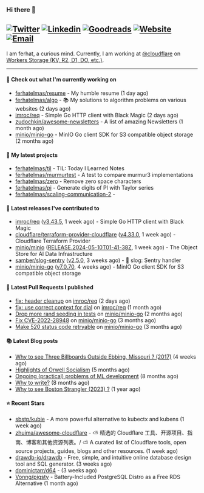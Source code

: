 ### Hi there 👋
[![Twitter](https://img.shields.io/twitter/follow/ferhatelmas_?label=Twitter&style=social)](https://twitter.com/ferhatelmas_)
[![Linkedin](https://img.shields.io/badge/LinkedIn--_.svg?style=social&logo=linkedin)](https://www.linkedin.com/in/ferhatelmas/)
[![Goodreads](https://img.shields.io/badge/goodreads--_.svg?style=social&logo=goodreads)](https://www.goodreads.com/user/show/24238914-ferhat-elmas/)
[![Website](https://img.shields.io/badge/website--_.svg?style=social&logo=rss)](https://ferhatelmas.com/)
[![Email](https://img.shields.io/badge/email--_.svg?logo=Gmail&style=social)](mailto:elmas.ferhat@gmail.com)
-----------

I am ferhat, a curious mind.
Currently, I am working at [@cloudflare](https://github.com/cloudflare) on [Workers Storage (KV, R2, D1, DO, etc.)](https://developers.cloudflare.com/products/?product-group=Storage).







-----------
#### 👷 Check out what I'm currently working on

- [ferhatelmas/resume](https://github.com/ferhatelmas/resume) - My humble resume (1 day ago)
- [ferhatelmas/algo](https://github.com/ferhatelmas/algo) - :books: My solutions to algorithm problems on various websites (2 days ago)
- [imroc/req](https://github.com/imroc/req) - Simple Go HTTP client with Black Magic (2 days ago)
- [zudochkin/awesome-newsletters](https://github.com/zudochkin/awesome-newsletters) - A list of amazing Newsletters (1 month ago)
- [minio/minio-go](https://github.com/minio/minio-go) - MinIO Go client SDK for S3 compatible object storage (2 months ago)

#### 🌱 My latest projects

- [ferhatelmas/til](https://github.com/ferhatelmas/til) - TIL: Today I Learned Notes
- [ferhatelmas/murmurtest](https://github.com/ferhatelmas/murmurtest) - A test to compare murmur3 implementations
- [ferhatelmas/zero](https://github.com/ferhatelmas/zero) - Remove zero space characters
- [ferhatelmas/pi](https://github.com/ferhatelmas/pi) - Generate digits of PI with Taylor series
- [ferhatelmas/scaling-communication-2](https://github.com/ferhatelmas/scaling-communication-2) - 

#### 🚀 Latest releases I've contributed to

- [imroc/req](https://github.com/imroc/req) ([v3.43.5](https://github.com/imroc/req/releases/tag/v3.43.5), 1 week ago) - Simple Go HTTP client with Black Magic
- [cloudflare/terraform-provider-cloudflare](https://github.com/cloudflare/terraform-provider-cloudflare) ([v4.33.0](https://github.com/cloudflare/terraform-provider-cloudflare/releases/tag/v4.33.0), 1 week ago) - Cloudflare Terraform Provider
- [minio/minio](https://github.com/minio/minio) ([RELEASE.2024-05-10T01-41-38Z](https://github.com/minio/minio/releases/tag/RELEASE.2024-05-10T01-41-38Z), 1 week ago) - The Object Store for AI Data Infrastructure
- [samber/slog-sentry](https://github.com/samber/slog-sentry) ([v2.5.0](https://github.com/samber/slog-sentry/releases/tag/v2.5.0), 3 weeks ago) - 🚨 slog: Sentry handler
- [minio/minio-go](https://github.com/minio/minio-go) ([v7.0.70](https://github.com/minio/minio-go/releases/tag/v7.0.70), 4 weeks ago) - MinIO Go client SDK for S3 compatible object storage

#### 🔨 Latest Pull Requests I published

- [fix: header cleanup](https://github.com/imroc/req/pull/355) on [imroc/req](https://github.com/imroc/req) (2 days ago)
- [fix: use correct context for dial](https://github.com/imroc/req/pull/341) on [imroc/req](https://github.com/imroc/req) (1 month ago)
- [Drop more rand seeding in tests](https://github.com/minio/minio-go/pull/1942) on [minio/minio-go](https://github.com/minio/minio-go) (2 months ago)
- [Fix CVE-2022-28948](https://github.com/minio/minio-go/pull/1938) on [minio/minio-go](https://github.com/minio/minio-go) (3 months ago)
- [Make 520 status code retryable](https://github.com/minio/minio-go/pull/1935) on [minio/minio-go](https://github.com/minio/minio-go) (3 months ago)

#### 📚 Latest Blog posts

- [Why to see Three Billboards Outside Ebbing, Missouri ? (2017)](https://ferhatelmas.com/why-to-see-three-billboards-outside-ebbing-missouri-2017) (4 weeks ago)
- [Highlights of Orwell Socialism](https://ferhatelmas.com/highlights-of-orwell-socialism) (5 months ago)
- [Ongoing (practical) problems of ML development](https://ferhatelmas.com/ongoing-practical-problems-of-ml-development) (8 months ago)
- [Why to write?](https://ferhatelmas.com/why-to-write) (8 months ago)
- [Why to see Boston Strangler (2023) ?](https://ferhatelmas.com/why-to-see-boston-strangler-2023) (1 year ago)

#### ⭐ Recent Stars

- [sbstp/kubie](https://github.com/sbstp/kubie) - A more powerful alternative to kubectx and kubens (1 week ago)
- [zhuima/awesome-cloudflare](https://github.com/zhuima/awesome-cloudflare) - ⛅️ 精选的 Cloudflare 工具、开源项目、指南、博客和其他资源列表。/ ⛅️ A curated list of Cloudflare tools, open source projects, guides, blogs and other resources. (1 week ago)
- [drawdb-io/drawdb](https://github.com/drawdb-io/drawdb) - Free, simple, and intuitive online database design tool and SQL generator. (3 weeks ago)
- [dominictarr/d64](https://github.com/dominictarr/d64) -  (3 weeks ago)
- [Vonng/pigsty](https://github.com/Vonng/pigsty) - Battery-Included PostgreSQL Distro as a Free RDS Alternative (1 month ago)

